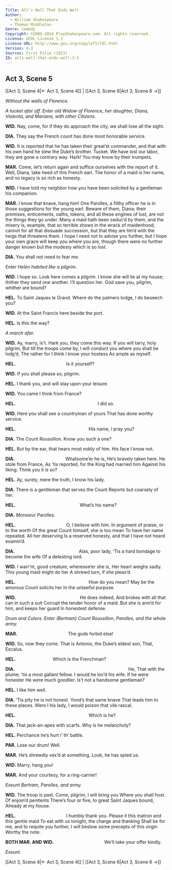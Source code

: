 ```yaml
---
Title: All’s Well That Ends Well
Author: 
  - William Shakespeare
  - Thomas Middleton
Genre: Comedy
Copyright: ©2005-2024 PlayShakespeare.com. All rights reserved.
License: GFDL License 1.3
License URL: http://www.gnu.org/copyleft/fdl.html
Version: 4.3
Sources: First Folio (1623)
ID: alls-well-that-ends-well-3-5
---
```


## Act 3, Scene 5
[[Act 3, Scene 4|← Act 3, Scene 4]] | [[Act 3, Scene 6|Act 3, Scene 6 →]]

*Without the walls of Florence.*

*A tucket afar off. Enter old Widow of Florence, her daughter, Diana, Violenta, and Mariana, with other Citizens.*

**WID.**
Nay, come, for if they do approach the city, we shall lose all the sight.

**DIA.**
They say the French count has done most honorable service.

**WID.**
It is reported that he has taken their great’st commander, and that with his own hand he slew the Duke’s brother. Tucket. We have lost our labor, they are gone a contrary way. Hark! You may know by their trumpets.

**MAR.**
Come, let’s return again and suffice ourselves with the report of it. Well, Diana, take heed of this French earl. The honor of a maid is her name, and no legacy is so rich as honesty.

**WID.**
I have told my neighbor how you have been solicited by a gentleman his companion.

**MAR.**
I know that knave, hang him! One Parolles, a filthy officer he is in those suggestions for the young earl. Beware of them, Diana; their promises, enticements, oaths, tokens, and all these engines of lust, are not the things they go under. Many a maid hath been seduc’d by them, and the misery is, example, that so terrible shows in the wrack of maidenhood, cannot for all that dissuade succession, but that they are lim’d with the twigs that threatens them. I hope I need not to advise you further, but I hope your own grace will keep you where you are, though there were no further danger known but the modesty which is so lost.

**DIA.**
You shall not need to fear me.

*Enter Helen habited like a pilgrim.*

**WID.**
I hope so. Look here comes a pilgrim. I know she will lie at my house; thither they send one another. I’ll question her. God save you, pilgrim, whither are bound?

**HEL.**
To Saint Jaques le Grand.
Where do the palmers lodge, I do beseech you?

**WID.**
At the Saint Francis here beside the port.

**HEL.**
Is this the way?

*A march afar.*

**WID.**
Ay, marry, is’t. Hark you, they come this way.
If you will tarry, holy pilgrim,
But till the troops come by,
I will conduct you where you shall be lodg’d,
The rather for I think I know your hostess
As ample as myself.

**HEL.**
           Is it yourself?

**WID.**
If you shall please so, pilgrim.

**HEL.**
I thank you, and will stay upon your leisure.

**WID.**
You came I think from France?

**HEL.**
                  I did so.

**WID.**
Here you shall see a countryman of yours
That has done worthy service.

**HEL.**
                His name, I pray you?

**DIA.**
The Count Roussillon. Know you such a one?

**HEL.**
But by the ear, that hears most nobly of him.
His face I know not.

**DIA.**
           Whatsome’er he is,
He’s bravely taken here. He stole from France,
As ’tis reported, for the King had married him
Against his liking. Think you it is so?

**HEL.**
Ay, surely, mere the truth, I know his lady.

**DIA.**
There is a gentleman that serves the Count
Reports but coarsely of her.

**HEL.**
              What’s his name?

**DIA.**
*Monsieur* Parolles.

**HEL.**
           O, I believe with him.
In argument of praise, or to the worth
Of the great Count himself, she is too mean
To have her name repeated. All her deserving
Is a reserved honesty, and that
I have not heard examin’d.

**DIA.**
              Alas, poor lady,
’Tis a hard bondage to become the wife
Of a detesting lord.

**WID.**
I warr’nt, good creature, wheresoe’er she is,
Her heart weighs sadly. This young maid might do her
A shrewd turn, if she pleas’d.

**HEL.**
                How do you mean?
May be the amorous Count solicits her
In the unlawful purpose.

**WID.**
              He does indeed,
And brokes with all that can in such a suit
Corrupt the tender honor of a maid.
But she is arm’d for him, and keeps her guard
In honestest defense.

*Drum and Colors. Enter (Bertram) Count Roussillon, Parolles, and the whole army.*

**MAR.**
           The gods forbid else!

**WID.**
So, now they come.
That is Antonio, the Duke’s eldest son,
That, Escalus.

**HEL.**
        Which is the Frenchman?

**DIA.**
                         He,
That with the plume; ’tis a most gallant fellow.
I would he lov’d his wife. If he were honester
He were much goodlier. Is’t not a handsome gentleman?

**HEL.**
I like him well.

**DIA.**
’Tis pity he is not honest. Yond’s that same knave
That leads him to these places. Were I his lady,
I would poison that vile rascal.

**HEL.**
                Which is he?

**DIA.**
That jack-an-apes with scarfs. Why is he melancholy?

**HEL.**
Perchance he’s hurt i’ th’ battle.

**PAR.**
Lose our drum! Well.

**MAR.**
He’s shrewdly vex’d at something. Look, he has spied us.

**WID.**
Marry, hang you!

**MAR.**
And your courtesy, for a ring-carrier!

*Exeunt Bertram, Parolles, and army.*

**WID.**
The troop is past. Come, pilgrim, I will bring you
Where you shall host. Of enjoin’d penitents
There’s four or five, to great Saint Jaques bound,
Already at my house.

**HEL.**
           I humbly thank you.
Please it this matron and this gentle maid
To eat with us tonight, the charge and thanking
Shall be for me, and to requite you further,
I will bestow some precepts of this virgin
Worthy the note.

**BOTH MAR. AND WID.**
           We’ll take your offer kindly.

*Exeunt.*

[[Act 3, Scene 4|← Act 3, Scene 4]] | [[Act 3, Scene 6|Act 3, Scene 6 →]]